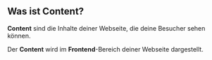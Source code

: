 ## Was ist Content?

**Content** sind die Inhalte deiner Webseite, die deine Besucher sehen können.

Der **Content** wird im **Frontend**-Bereich deiner Webseite dargestellt.
